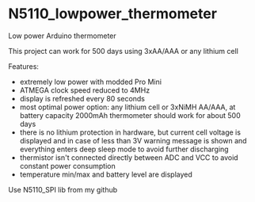 # N5110_lowpower_thermometer
Low power Arduino thermometer

This project can work for 500 days using 3xAA/AAA or any lithium cell

Features:
- extremely low power with modded Pro Mini
- ATMEGA clock speed reduced to 4MHz
- display is refreshed every 80 seconds
- most optimal power option: any lithium cell or 3xNiMH AA/AAA, at battery capacity 2000mAh thermometer should work for about 500 days
- there is no lithium protection in hardware, but current cell voltage is displayed and in case of less than 3V warning message is shown and everything enters deep sleep mode to avoid further discharging
- thermistor isn't connected directly between ADC and VCC to avoid constant power consumption
- temperature min/max and battery level are displayed

Use N5110_SPI lib from my github
